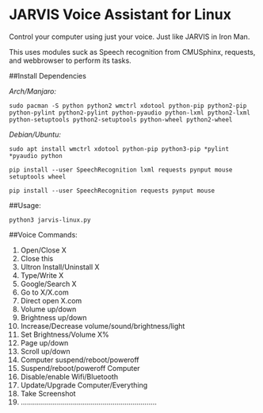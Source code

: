 # JARVIS Voice Assistant for Linux
Control your computer using just your voice. Just like JARVIS in Iron Man.

This uses modules suck as Speech recognition from CMUSphinx, requests, and webbrowser to perform its tasks.






##Install Dependencies

*Arch/Manjaro:*

`sudo pacman -S python python2 wmctrl xdotool python-pip python2-pip python-pylint python2-pylint python-pyaudio python-lxml python2-lxml python-setuptools python2-setuptools python-wheel python2-wheel`




*Debian/Ubuntu:*

`sudo apt install wmctrl xdotool python-pip python3-pip *pylint *pyaudio python`


`pip install --user SpeechRecognition lxml requests pynput mouse setuptools wheel`


`pip install --user SpeechRecognition requests pynput mouse`





##Usage:

`python3 jarvis-linux.py`





##Voice Commands:

1. Open/Close  X
2. Close  this
3. Ultron  Install/Uninstall  X
4. Type/Write  X
5. Google/Search  X
6. Go to  X/X.com
7. Direct open  X.com
8. Volume  up/down
9. Brightness  up/down
10. Increase/Decrease  volume/sound/brightness/light
11. Set  Brightness/Volume  X%
12. Page  up/down
13. Scroll up/down
14. Computer  suspend/reboot/poweroff
15. Suspend/reboot/poweroff  Computer
16. Disable/enable  Wifi/Bluetooth
17. Update/Upgrade  Computer/Everything
18. Take  Screenshot
19. ....................................................................
